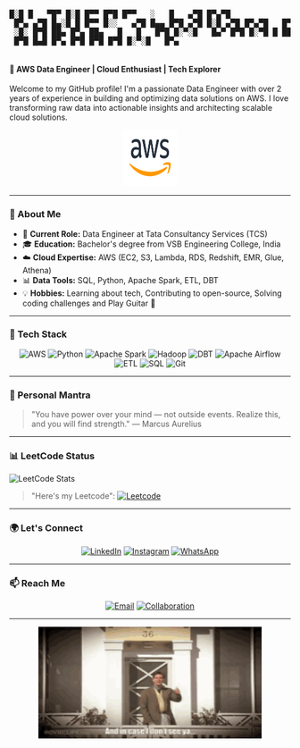 <p align = "center" >
  <pre>

█░█ █   ▀█▀ █░█ █▀▀ █▀█ █▀▀   ░   █   ▄▀█ █▀▄▀█   █▀▄ ▄▀█ █▄░█ █ █▀▀ █░░   ▄▀█ █▄▄ █▀█ ▄▀█ █░█ ▄▀█ █▀▄▀█   █▀█
█▀█ █   ░█░ █▀█ ██▄ █▀▄ ██▄   █   █   █▀█ █░▀░█   █▄▀ █▀█ █░▀█ █ ██▄ █▄▄   █▀█ █▄█ █▀▄ █▀█ █▀█ █▀█ █░▀░█   █▀▄
  </pre>
</p>


#### 🚀 AWS Data Engineer | Cloud Enthusiast | Tech Explorer

Welcome to my GitHub profile! I'm a passionate Data Engineer with over 2 years of experience in building and optimizing data solutions on AWS. I love transforming raw data into actionable insights and architecting scalable cloud solutions.

<p align="center">
  <img width="100" height="100" src="aws badge.svg" alt="AWS Badge" />
</p>

---

### 🌟 About Me
- 💼 **Current Role:** Data Engineer at Tata Consultancy Services (TCS)
- 🎓 **Education:** Bachelor's degree from VSB Engineering College, India
- ☁️ **Cloud Expertise:** AWS (EC2, S3, Lambda, RDS, Redshift, EMR, Glue, Athena)
- 📊 **Data Tools:** SQL, Python, Apache Spark, ETL, DBT
- 💡 **Hobbies:** Learning about tech, Contributing to open-source, Solving coding challenges and Play Guitar 🎸
---

### 🔧 Tech Stack
<p align="center">
  <img src="https://img.shields.io/badge/AWS-FF9901?style=for-the-badge&logo=amazonaws&logoColor=white" alt="AWS">
  <img src="https://img.shields.io/badge/Python-3776AB?style=for-the-badge&logo=python&logoColor=white" alt="Python">
  <img src="https://img.shields.io/badge/Apache%20Spark-E25A1C?style=for-the-badge&logo=apachespark&logoColor=white" alt="Apache Spark">
  <img src="https://img.shields.io/badge/Hadoop-66CCFF?style=for-the-badge&logo=apache-hadoop&logoColor=white" alt="Hadoop">
  <img src="https://img.shields.io/badge/DBT-FF69B4?style=for-the-badge&logo=dbt&logoColor=white" alt="DBT">
  <img src="https://img.shields.io/badge/Apache%20Airflow-017CEE?style=for-the-badge&logo=apache-airflow&logoColor=white" alt="Apache Airflow">
  <img src="https://img.shields.io/badge/ETL-4CAF50?style=for-the-badge&logo=data&logoColor=white" alt="ETL">
  <img src="https://img.shields.io/badge/SQL-4479A1?style=for-the-badge&logo=postgresql&logoColor=white" alt="SQL">
  <img src="https://img.shields.io/badge/Git-F05032?style=for-the-badge&logo=git&logoColor=white" alt="Git">
</p>

---

### 💬 Personal Mantra
> "You have power over your mind — not outside events. Realize this, and you will find strength." — Marcus Aurelius

---
### 📊 LeetCode Status
![LeetCode Stats](https://leetcard.jacoblin.cool/DannyBoy3310?theme=dark&font=Taviraj&ext=heatmap)
> "Here's my Leetcode":   <a href="https://leetcode.com/u/DannyBoy3310/"><img src="https://img.shields.io/badge/LeetCode-000000?style=for-the-badge&logo=LeetCode&logoColor=" alt="Leetcode"></a>

___
### 🌍 Let's Connect
<p align="center">
  <a href="https://www.linkedin.com/in/daniel-abraham-r/"><img src="https://img.shields.io/badge/LinkedIn-0A66C2?style=for-the-badge&logo=linkedin&logoColor=white" alt="LinkedIn"></a>
 <a href="https://www.instagram.com/_urs_abraham_samuel_/"><img src="https://img.shields.io/badge/Instagram-E4405F?style=for-the-badge&logo=instagram&logoColor=white" alt="Instagram"></a>
  <a href="https://wa.me/8870301070"><img src="https://img.shields.io/badge/WhatsApp-25D366?style=for-the-badge&logo=whatsapp&logoColor=white" alt="WhatsApp"></a>
</p>

</p>

---

### 📫 Reach Me
<p align="center">
  <a href="mailto:abrahamsamuel3310@gmail.com"><img src="https://img.shields.io/badge/Email-D14836?style=for-the-badge&logo=gmail&logoColor=white" alt="Email"></a>
  <a href="https://github.com/DannyBoy3310"><img src="https://img.shields.io/badge/Open%20to%20Collaboration-28A745?style=for-the-badge&logo=github&logoColor=white" alt="Collaboration"></a>
</p>

___
<p align="center">
  <img src="good-morning.gif" alt="Footer Image" height = "200" width = "400"/>
</p>
